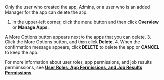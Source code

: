 
Only the user who created the app, Admins, or a user who is an added Manager for the app can delete the app. 

1. In the upper-left corner, click the menu button and then click **Overview** or **Manage Apps**. 
  
  A More Options button appears next to the apps that you can delete.
3. Click the More Options button, and then click **Delete**.
4. When the confirmation message appears, click **DELETE** to delete the app or **CANCEL** to keep the app.
 
For more information about user roles, app permissions, and job results permimssions, see **[User Roles, App Permissions, and Job Results Permissions](app-permission-user-role.md)**.
